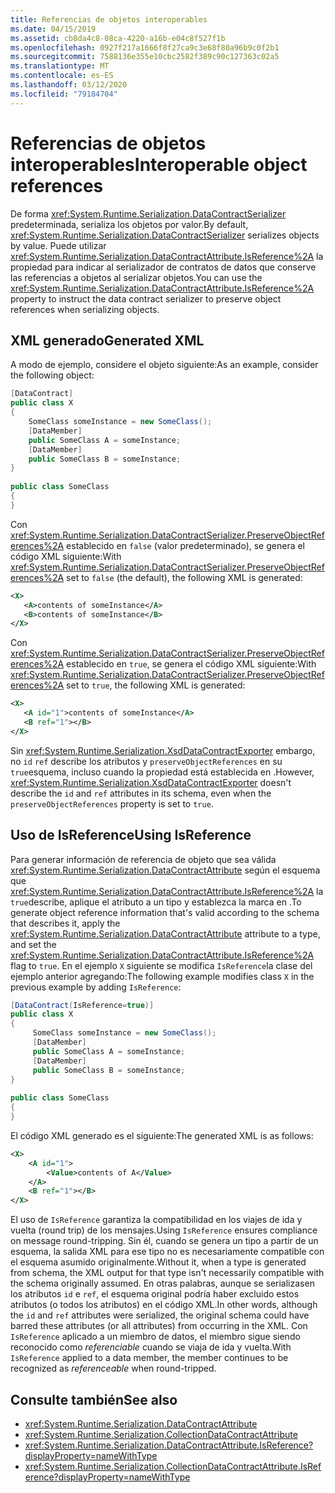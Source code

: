 ```yaml
---
title: Referencias de objetos interoperables
ms.date: 04/15/2019
ms.assetid: cb8da4c8-08ca-4220-a16b-e04c8f527f1b
ms.openlocfilehash: 0927f217a1666f8f27ca9c3e68f80a96b9c0f2b1
ms.sourcegitcommit: 7588136e355e10cbc2582f389c90c127363c02a5
ms.translationtype: MT
ms.contentlocale: es-ES
ms.lasthandoff: 03/12/2020
ms.locfileid: "79184704"
---
```

# <a name="interoperable-object-references"></a><span data-ttu-id="07335-102">Referencias de objetos interoperables</span><span class="sxs-lookup"><span data-stu-id="07335-102">Interoperable object references</span></span>
<span data-ttu-id="07335-103">De forma <xref:System.Runtime.Serialization.DataContractSerializer> predeterminada, serializa los objetos por valor.</span><span class="sxs-lookup"><span data-stu-id="07335-103">By default, <xref:System.Runtime.Serialization.DataContractSerializer> serializes objects by value.</span></span> <span data-ttu-id="07335-104">Puede utilizar <xref:System.Runtime.Serialization.DataContractAttribute.IsReference%2A> la propiedad para indicar al serializador de contratos de datos que conserve las referencias a objetos al serializar objetos.</span><span class="sxs-lookup"><span data-stu-id="07335-104">You can use the <xref:System.Runtime.Serialization.DataContractAttribute.IsReference%2A> property to instruct the data contract serializer to preserve object references when serializing objects.</span></span>  
  
## <a name="generated-xml"></a><span data-ttu-id="07335-105">XML generado</span><span class="sxs-lookup"><span data-stu-id="07335-105">Generated XML</span></span>  
 <span data-ttu-id="07335-106">A modo de ejemplo, considere el objeto siguiente:</span><span class="sxs-lookup"><span data-stu-id="07335-106">As an example, consider the following object:</span></span>  
  
```csharp  
[DataContract]  
public class X  
{  
    SomeClass someInstance = new SomeClass();  
    [DataMember]  
    public SomeClass A = someInstance;  
    [DataMember]  
    public SomeClass B = someInstance;  
}  
  
public class SomeClass
{  
}  
```  
  
 <span data-ttu-id="07335-107">Con <xref:System.Runtime.Serialization.DataContractSerializer.PreserveObjectReferences%2A> establecido en `false` (valor predeterminado), se genera el código XML siguiente:</span><span class="sxs-lookup"><span data-stu-id="07335-107">With <xref:System.Runtime.Serialization.DataContractSerializer.PreserveObjectReferences%2A> set to `false` (the default), the following XML is generated:</span></span>  
  
```xml  
<X>  
   <A>contents of someInstance</A>  
   <B>contents of someInstance</B>  
</X>  
```  
  
 <span data-ttu-id="07335-108">Con <xref:System.Runtime.Serialization.DataContractSerializer.PreserveObjectReferences%2A> establecido en `true`, se genera el código XML siguiente:</span><span class="sxs-lookup"><span data-stu-id="07335-108">With <xref:System.Runtime.Serialization.DataContractSerializer.PreserveObjectReferences%2A> set to `true`, the following XML is generated:</span></span>  
  
```xml  
<X>  
   <A id="1">contents of someInstance</A>  
   <B ref="1"></B>  
</X>  
```  
  
 <span data-ttu-id="07335-109">Sin <xref:System.Runtime.Serialization.XsdDataContractExporter> embargo, no `id` `ref` describe los atributos y `preserveObjectReferences` en su `true`esquema, incluso cuando la propiedad está establecida en .</span><span class="sxs-lookup"><span data-stu-id="07335-109">However, <xref:System.Runtime.Serialization.XsdDataContractExporter> doesn't describe the `id` and `ref` attributes in its schema, even when the `preserveObjectReferences` property is set to `true`.</span></span>  
  
## <a name="using-isreference"></a><span data-ttu-id="07335-110">Uso de IsReference</span><span class="sxs-lookup"><span data-stu-id="07335-110">Using IsReference</span></span>  
 <span data-ttu-id="07335-111">Para generar información de referencia de objeto que sea válida <xref:System.Runtime.Serialization.DataContractAttribute> según el esquema que <xref:System.Runtime.Serialization.DataContractAttribute.IsReference%2A> la `true`describe, aplique el atributo a un tipo y establezca la marca en .</span><span class="sxs-lookup"><span data-stu-id="07335-111">To generate object reference information that's valid according to the schema that describes it, apply the <xref:System.Runtime.Serialization.DataContractAttribute> attribute to a type, and set the <xref:System.Runtime.Serialization.DataContractAttribute.IsReference%2A> flag to `true`.</span></span> <span data-ttu-id="07335-112">En el ejemplo `X` siguiente se modifica `IsReference`la clase del ejemplo anterior agregando:</span><span class="sxs-lookup"><span data-stu-id="07335-112">The following example modifies class `X` in the previous example by adding `IsReference`:</span></span>  
  
```csharp
[DataContract(IsReference=true)]
public class X
{  
     SomeClass someInstance = new SomeClass();
     [DataMember]
     public SomeClass A = someInstance;
     [DataMember]
     public SomeClass B = someInstance;
}
  
public class SomeClass
{
}  
````

 <span data-ttu-id="07335-113">El código XML generado es el siguiente:</span><span class="sxs-lookup"><span data-stu-id="07335-113">The generated XML is as follows:</span></span>  

```xml
<X>  
    <A id="1">
        <Value>contents of A</Value>  
    </A>
    <B ref="1"></B>  
</X>
```  
  
 <span data-ttu-id="07335-114">El uso de `IsReference` garantiza la compatibilidad en los viajes de ida y vuelta (round trip) de los mensajes.</span><span class="sxs-lookup"><span data-stu-id="07335-114">Using `IsReference` ensures compliance on message round-tripping.</span></span> <span data-ttu-id="07335-115">Sin él, cuando se genera un tipo a partir de un esquema, la salida XML para ese tipo no es necesariamente compatible con el esquema asumido originalmente.</span><span class="sxs-lookup"><span data-stu-id="07335-115">Without it, when a type is generated from schema, the XML output for that type isn't necessarily compatible with the schema originally assumed.</span></span> <span data-ttu-id="07335-116">En otras palabras, aunque se serializasen los atributos `id` e `ref`, el esquema original podría haber excluido estos atributos (o todos los atributos) en el código XML.</span><span class="sxs-lookup"><span data-stu-id="07335-116">In other words, although the `id` and `ref` attributes were serialized, the original schema could have barred these attributes (or all attributes) from occurring in the XML.</span></span> <span data-ttu-id="07335-117">Con `IsReference` aplicado a un miembro de datos, el miembro sigue siendo reconocido como *referenciable* cuando se viaja de ida y vuelta.</span><span class="sxs-lookup"><span data-stu-id="07335-117">With `IsReference` applied to a data member, the member continues to be recognized as *referenceable* when round-tripped.</span></span>  
  
## <a name="see-also"></a><span data-ttu-id="07335-118">Consulte también</span><span class="sxs-lookup"><span data-stu-id="07335-118">See also</span></span>

- <xref:System.Runtime.Serialization.DataContractAttribute>
- <xref:System.Runtime.Serialization.CollectionDataContractAttribute>
- <xref:System.Runtime.Serialization.DataContractAttribute.IsReference?displayProperty=nameWithType>
- <xref:System.Runtime.Serialization.CollectionDataContractAttribute.IsReference?displayProperty=nameWithType>
